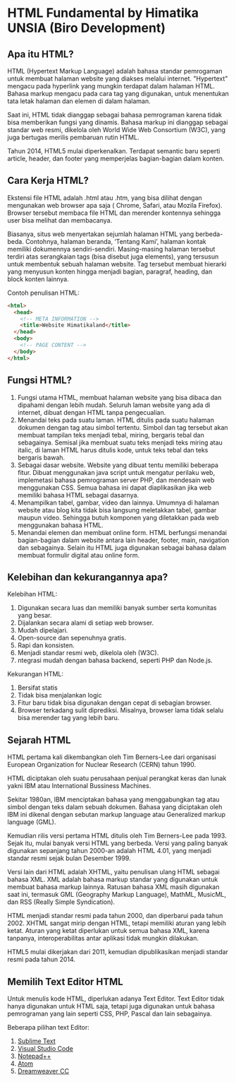 # HTML Fundamental by Himatika UNSIA (Biro Development)
## Apa itu HTML?
HTML (Hypertext Markup Language) adalah bahasa standar pemrogaman untuk membuat halaman website yang diakses melalui internet. "Hypertext" mengacu pada hyperlink yang mungkin terdapat dalam halaman HTML. Bahasa markup mengacu pada cara tag yang digunakan, untuk menentukan tata letak halaman dan elemen di dalam halaman. 

Saat ini, HTML tidak dianggap sebagai bahasa pemrograman karena tidak bisa memberikan fungsi yang dinamis. Bahasa markup ini dianggap sebagai standar web resmi, dikelola oleh World Wide Web Consortium (W3C), yang juga bertugas merilis pembaruan rutin HTML. 

Tahun 2014, HTML5 mulai diperkenalkan. Terdapat semantic baru seperti article, header, dan footer yang memperjelas bagian-bagian dalam konten.

## Cara Kerja HTML?
Ekstensi file HTML adalah .html atau .htm, yang bisa dilihat dengan mengunakan web browser apa saja ( Chrome, Safari, atau Mozila Firefox). Browser tersebut membaca file HTML dan merender kontennya sehingga user bisa melihat dan membacanya.

Biasanya, situs web menyertakan sejumlah halaman HTML yang berbeda-beda. Contohnya, halaman beranda, ‘Tentang Kami’, halaman kontak memiliki dokumennya sendiri-sendiri. Masing-masing halaman tersebut terdiri atas serangkaian tags (bisa disebut juga elements), yang tersusun untuk membentuk sebuah halaman website. Tag tersebut membuat hierarki yang menyusun konten hingga menjadi bagian, paragraf, heading, dan block konten lainnya.

Contoh penulisan HTML:

``` HTML
<html>
  <head>
    <!-- META INFORMATION -->
    <title>Website Himatikaland</title>
  </head>
  <body>
    <!-- PAGE CONTENT -->
  </body>
</html>
```

## Fungsi HTML?
1. Fungsi utama HTML, membuat halaman website yang bisa dibaca dan dipahami dengan lebih mudah. Seluruh laman website yang ada di internet, dibuat dengan HTML tanpa pengecualian.
2. Menandai teks pada suatu laman. HTML ditulis pada suatu halaman dokumen dengan tag atau simbol tertentu. Simbol dan tag tersebut akan membuat tampilan teks menjadi tebal, miring, bergaris tebal dan sebagainya. Semisal jika membuat suatu teks menjadi teks miring atau italic, di laman HTML harus ditulis kode, untuk teks tebal dan teks bergaris bawah.
3. Sebagai dasar website. Website yang dibuat tentu memiliki beberapa fitur. Dibuat menggunakan java script untuk mengatur perilaku web, implemetasi bahasa pemrograman server PHP, dan mendesain web menggunakan CSS. Semua bahasa ini dapat diaplikasikan jika web memiliki bahasa HTML sebagai dasarnya.
4. Menampilkan tabel, gambar, video dan lainnya. Umumnya di halaman website atau blog kita tidak bisa langsung meletakkan tabel, gambar maupun video. Sehingga butuh komponen yang diletakkan pada web menggunakan bahasa HTML.
5. Menandai elemen dan membuat online form. HTML berfungsi menandai bagian-bagian dalam website antara lain header, footer, main, navigation dan sebagainya. Selain itu HTML juga digunakan sebagai bahasa dalam membuat formulir digital atau online form.

## Kelebihan dan kekurangannya apa?
Kelebihan HTML:

1. Digunakan secara luas dan memiliki banyak sumber serta komunitas yang besar.
2. Dijalankan secara alami di setiap web browser.
3. Mudah dipelajari.
4. Open-source dan sepenuhnya gratis.
5. Rapi dan konsisten.
6. Menjadi standar resmi web, dikelola oleh (W3C).
7. ntegrasi mudah dengan bahasa backend, seperti PHP dan Node.js.

Kekurangan HTML:

1. Bersifat statis
2. Tidak bisa menjalankan logic
3. Fitur baru tidak bisa digunakan dengan cepat di sebagian browser.
4. Browser terkadang sulit diprediksi. Misalnya, browser lama tidak selalu bisa merender tag yang lebih baru.

## Sejarah HTML
HTML pertama kali dikembangkan oleh Tim Berners-Lee dari organisasi European Organization for Nuclear Research (CERN) tahun 1990. 

HTML diciptakan oleh suatu perusahaan penjual perangkat keras dan lunak yakni IBM atau International Bussiness Machines.

Sekitar 1980an, IBM menciptakan bahasa yang menggabungkan tag atau simbol dengan teks dalam sebuah dokumen. Bahasa yang diciptakan oleh IBM ini dikenal dengan sebutan markup language atau Generalized markup language (GML).

Kemudian rilis versi pertama HTML ditulis oleh Tim Berners-Lee pada 1993. Sejak itu, mulai banyak versi HTML yang berbeda. Versi yang paling banyak digunakan sepanjang tahun 2000-an adalah HTML 4.01, yang menjadi standar resmi sejak bulan Desember 1999.

Versi lain dari HTML adalah XHTML, yaitu penulisan ulang HTML sebagai bahasa XML. XML adalah bahasa markup standar yang digunakan untuk membuat bahasa markup lainnya. Ratusan bahasa XML masih digunakan saat ini, termasuk GML (Geography Markup Language), MathML, MusicML, dan RSS (Really Simple Syndication).

HTML menjadi standar resmi pada tahun 2000, dan diperbarui pada tahun 2002. XHTML sangat mirip dengan HTML, tetapi memiliki aturan yang lebih ketat. Aturan yang ketat diperlukan untuk semua bahasa XML, karena tanpanya, interoperabilitas antar aplikasi tidak mungkin dilakukan.

HTML5 mulai dikerjakan dari 2011, kemudian dipublikasikan menjadi standar resmi pada tahun 2014.

## Memilih Text Editor HTML
Untuk menulis kode HTML, diperlukan adanya Text Editor. Text Editor tidak hanya digunakan untuk HTML saja, tetapi juga digunakan untuk bahasa pemrograman yang lain seperti CSS, PHP, Pascal dan lain sebagainya.

Beberapa pilihan text Editor:

1. [Sublime Text](https://www.sublimetext.com/)
2. [Visual Studio Code](https://code.visualstudio.com/)
3. [Notepad++](https://notepad-plus-plus.org/)
4. [Atom](https://atom.io/)
5. [Dreamweaver CC](https://www.adobe.com/products/dreamweaver.html) 
